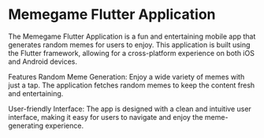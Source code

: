 # Memegame Flutter Application

The Memegame Flutter Application is a fun and entertaining mobile app that generates random memes for users to enjoy. This application is built using the Flutter framework, allowing for a cross-platform experience on both iOS and Android devices.

Features
Random Meme Generation: Enjoy a wide variety of memes with just a tap. The application fetches random memes to keep the content fresh and entertaining.

User-friendly Interface: The app is designed with a clean and intuitive user interface, making it easy for users to navigate and enjoy the meme-generating experience.

